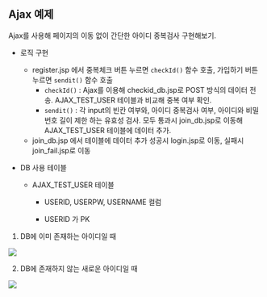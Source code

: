 ## Ajax 예제 

Ajax를 사용해 페이지의 이동 없이 간단한 아이디 중복검사 구현해보기.

- 로직 구현

  - register.jsp 에서 중복체크 버튼 누르면 `checkId()` 함수 호출, 가입하기 버튼 누르면 `sendit()` 함수 호출
    - `checkId()` : Ajax를 이용해 checkid_db.jsp로 POST 방식의 데이터 전송. AJAX_TEST_USER 테이블과 비교해 중복 여부 확인. 
    - `sendit()` : 각 input의 빈칸 여부와, 아이디 중복검사 여부, 아이디와 비밀번호 길이 제한 하는 유효성 검사. 모두 통과시 join_db.jsp로 이동해 AJAX_TEST_USER 테이블에 데이터 추가.
  - join_db.jsp 에서 테이블에 데이터 추가 성공시 login.jsp로 이동, 실패시 join_fail.jsp로 이동

- DB 사용 테이블

  - AJAX_TEST_USER 테이블

    - USERID, USERPW, USERNAME 컬럼

    - USERID 가 PK

      

1. DB에 이미 존재하는 아이디일 때 

<img src="C:\Users\timki\Desktop\Github\Web_practice\00_ajax_prac\images\img1.png">

2. DB에 존재하지 않는 새로운 아이디일 때

<img src="C:\Users\timki\Desktop\Github\Web_practice\00_ajax_prac\images\img2.png">
